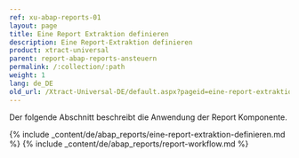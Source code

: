 ```yaml
---
ref: xu-abap-reports-01
layout: page
title: Eine Report Extraktion definieren
description: Eine Report-Extraktion definieren
product: xtract-universal
parent: report-abap-reports-ansteuern
permalink: /:collection/:path
weight: 1
lang: de_DE
old_url: /Xtract-Universal-DE/default.aspx?pageid=eine-report-extraktion-definieren
---
```

Der folgende Abschnitt beschreibt die Anwendung der Report Komponente.


{% include _content/de/abap_reports/eine-report-extraktion-definieren.md %}
{% include _content/de/abap_reports/report-workflow.md %}